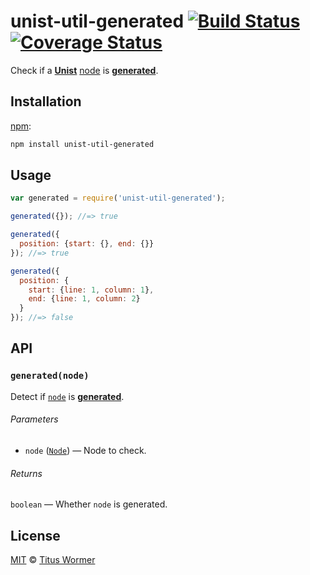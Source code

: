 # unist-util-generated [![Build Status][build-badge]][build-page] [![Coverage Status][coverage-badge]][coverage-page]

Check if a [**Unist**][unist] [node][] is [**generated**][spec].

## Installation

[npm][]:

```bash
npm install unist-util-generated
```

## Usage

```javascript
var generated = require('unist-util-generated');

generated({}); //=> true

generated({
  position: {start: {}, end: {}}
}); //=> true

generated({
  position: {
    start: {line: 1, column: 1},
    end: {line: 1, column: 2}
  }
}); //=> false
```

## API

### `generated(node)`

Detect if [`node`][node] is [**generated**][spec].

###### Parameters

*   `node` ([`Node`][node]) — Node to check.

###### Returns

`boolean` — Whether `node` is generated.

## License

[MIT][license] © [Titus Wormer][author]

<!-- Definition -->

[build-badge]: https://img.shields.io/travis/wooorm/unist-util-generated.svg

[build-page]: https://travis-ci.org/wooorm/unist-util-generated

[coverage-badge]: https://img.shields.io/codecov/c/github/wooorm/unist-util-generated.svg

[coverage-page]: https://codecov.io/github/wooorm/unist-util-generated?branch=master

[npm]: https://docs.npmjs.com/cli/install

[license]: LICENSE

[author]: http://wooorm.com

[unist]: https://github.com/wooorm/unist

[node]: https://github.com/wooorm/unist#node

[spec]: https://github.com/wooorm/unist#location
